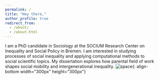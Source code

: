 ```yaml
---
permalink: /
title: "Hey there,"
author_profile: true
redirect_from: 
  - /about/
  - /about.html
---
```


I am a PhD candidate in Sociology at the SOCIUM Research Center on Inequality and Social Policy in Bremen. I am interested in studying processes of social inequality and applying computational methods to social scientific topics. My dissertation explores how parental field of work shapes social mobility and intergenerational inequality.
![space](/diegostrassmann.github.io/images/soc_space.png){: align-bottom width="300px" height="300px"}
